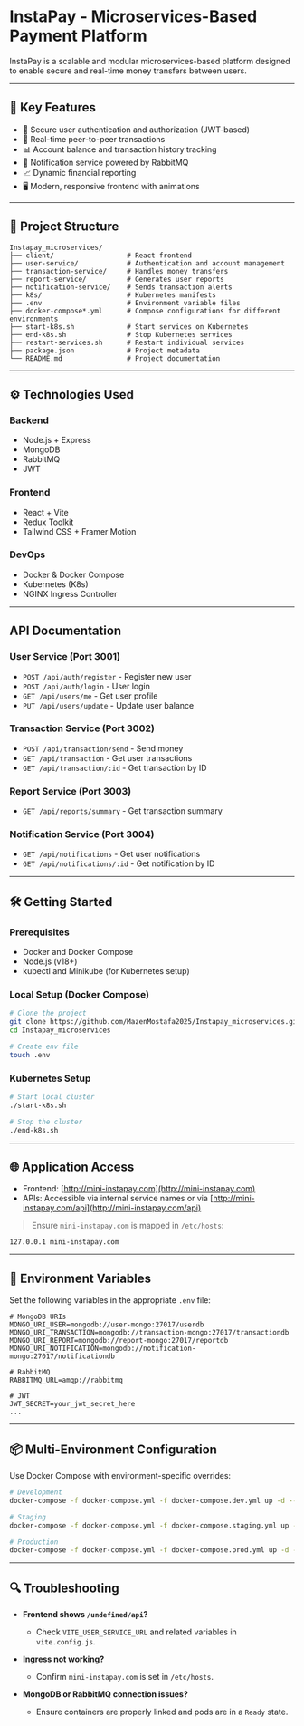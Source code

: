 # InstaPay - Microservices-Based Payment Platform

InstaPay is a scalable and modular microservices-based platform designed to enable secure and real-time money transfers between users.

---

## 🚀 Key Features

- 🔐 Secure user authentication and authorization (JWT-based)
- 💸 Real-time peer-to-peer transactions
- 📊 Account balance and transaction history tracking
- 📩 Notification service powered by RabbitMQ
- 📈 Dynamic financial reporting
- 🖥️ Modern, responsive frontend with animations

---

## 🧱 Project Structure

```
Instapay_microservices/
├── client/                  # React frontend
├── user-service/            # Authentication and account management
├── transaction-service/     # Handles money transfers
├── report-service/          # Generates user reports
├── notification-service/    # Sends transaction alerts
├── k8s/                     # Kubernetes manifests
├── .env                     # Environment variable files
├── docker-compose*.yml      # Compose configurations for different environments
├── start-k8s.sh             # Start services on Kubernetes
├── end-k8s.sh               # Stop Kubernetes services
├── restart-services.sh      # Restart individual services
├── package.json             # Project metadata
└── README.md                # Project documentation
```

---

## ⚙️ Technologies Used

### Backend

- Node.js + Express
- MongoDB
- RabbitMQ
- JWT

### Frontend

- React + Vite
- Redux Toolkit
- Tailwind CSS + Framer Motion

### DevOps

- Docker & Docker Compose
- Kubernetes (K8s)
- NGINX Ingress Controller

---

## API Documentation

### User Service (Port 3001)
- `POST /api/auth/register` - Register new user
- `POST /api/auth/login` - User login
- `GET /api/users/me` - Get user profile
- `PUT /api/users/update` - Update user balance

### Transaction Service (Port 3002)
- `POST /api/transaction/send` - Send money
- `GET /api/transaction` - Get user transactions
- `GET /api/transaction/:id` - Get transaction by ID

### Report Service (Port 3003)
- `GET /api/reports/summary` - Get transaction summary

### Notification Service (Port 3004)
- `GET /api/notifications` - Get user notifications
- `GET /api/notifications/:id` - Get notification by ID

---

## 🛠️ Getting Started

### Prerequisites

- Docker and Docker Compose
- Node.js (v18+)
- kubectl and Minikube (for Kubernetes setup)

### Local Setup (Docker Compose)

```bash
# Clone the project
git clone https://github.com/MazenMostafa2025/Instapay_microservices.git
cd Instapay_microservices

# Create env file
touch .env
```

### Kubernetes Setup

```bash
# Start local cluster
./start-k8s.sh

# Stop the cluster
./end-k8s.sh
```

---

## 🌐 Application Access

- Frontend: [http://mini-instapay.com](http://mini-instapay.com)
- APIs: Accessible via internal service names or via [http://mini-instapay.com/api](http://mini-instapay.com/api)

> Ensure `mini-instapay.com` is mapped in `/etc/hosts`:
```
127.0.0.1 mini-instapay.com
```

---

## 📁 Environment Variables

Set the following variables in the appropriate `.env` file:

```
# MongoDB URIs
MONGO_URI_USER=mongodb://user-mongo:27017/userdb
MONGO_URI_TRANSACTION=mongodb://transaction-mongo:27017/transactiondb
MONGO_URI_REPORT=mongodb://report-mongo:27017/reportdb
MONGO_URI_NOTIFICATION=mongodb://notification-mongo:27017/notificationdb

# RabbitMQ
RABBITMQ_URL=amqp://rabbitmq

# JWT
JWT_SECRET=your_jwt_secret_here
...
```

---

## 📦 Multi-Environment Configuration

Use Docker Compose with environment-specific overrides:

```bash
# Development
docker-compose -f docker-compose.yml -f docker-compose.dev.yml up -d --build

# Staging
docker-compose -f docker-compose.yml -f docker-compose.staging.yml up -d --build

# Production
docker-compose -f docker-compose.yml -f docker-compose.prod.yml up -d --build
```

---

## 🔍 Troubleshooting

- **Frontend shows `/undefined/api`?**
  - Check `VITE_USER_SERVICE_URL` and related variables in `vite.config.js`.

- **Ingress not working?**
  - Confirm `mini-instapay.com` is set in `/etc/hosts`.

- **MongoDB or RabbitMQ connection issues?**
  - Ensure containers are properly linked and pods are in a `Ready` state.
